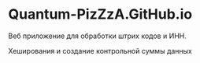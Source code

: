 # Quantum-PizZzA.GitHub.io

Веб приложение для обработки штрих кодов и ИНН.

Хеширования и создание контрольной суммы данных 

